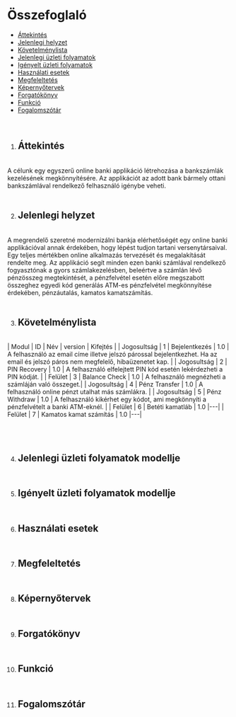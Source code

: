 
# Összefoglaló
- [Áttekintés](#áttekintés)
- [Jelenlegi helyzet](#jelenlegi-helyzet)
- [Követelménylista](#követelménylista)
- [Jelenlegi üzleti folyamatok](#igényelt-üzleti-folyamatok-modellje)
- [Igényelt üzleti folyamatok](#igényelt-üzleti-folyamatok-modellje)
- [Használati esetek](#használati-esetek)
- [Megfeleltetés](#megfeleltetés)
- [Képernyőtervek](#képernyőtervek)
- [Forgatókönyv](#forgatókönyv)
- [Funkció](#funkció)
- [Fogalomszótár](#fogalomszótár)

<br>

1. ## Áttekintés<br>

<br>A célunk egy egyszerű online banki applikáció létrehozása a bankszámlák kezelésének megkönnyítésére. Az applikációt az adott bank bármely ottani bankszámlával rendelkező felhasználó igénybe veheti. <br><br>

2. ## Jelenlegi helyzet<br>

<br>A megrendelő szeretné modernizálni bankja elérhetőségét egy online banki applikációval annak érdekében, hogy lépést tudjon tartani versenytársaival.
Egy teljes mértékben online alkalmazás tervezését és megalakítását rendelte meg. Az applikáció segít minden ezen banki számlával rendelkező fogyasztónak a gyors számlakezelésben, beleértve a számlán lévő pénzösszeg megtekintését, a pénzfelvétel esetén előre megszabott összeghez egyedi kód generálás ATM-es pénzfelvétel megkönnyítése érdekében, pénzáutalás, kamatos kamatszámítás.<br><br>

3. ## Követelménylista<br>

<br>
    |   Modul   |   ID  |   Név |   version |   Kifejtés    |
    |   Jogosultság |   1  |    Bejelentkezés   |   1.0 |   A felhasználó az email címe illetve jelszó párossal bejelentkezhet. Ha az email és jelszó páros nem megfelelő, hibaüzenetet kap. |
    |   Jogosultság    |   2   |   PIN Recovery    |   1.0 |   A felhasználó elfelejtett PIN kód esetén lekérdezheti a PIN kódját. |
    |   Felület |   3   |   Balance Check   |   1.0 |   A felhasználó megnézheti a számláján való összeget.|
    |   Jogosultság |   4   |   Pénz Transfer   |   1.0 |   A felhasználó online pénzt utalhat más számlákra.   |
    |   Jogosultság    |   5   |   Pénz Withdraw   |   1.0 |   A felhasználó kikérhet egy kódot, ami megkönnyíti a pénzfelvételt a banki ATM-eknél.    |
    |   Felület |   6   |   Betéti kamatláb  |   1.0 |---|
    |   Felület |   7   |   Kamatos kamat számítás  |   1.0 |---|


<br><br>

4. ## Jelenlegi üzleti folyamatok modellje<br><br>

5. ## Igényelt üzleti folyamatok modellje<br><br>

6. ## Használati esetek<br><br>

7. ## Megfeleltetés<br><br>

8. ## Képernyőtervek<br><br>

9. ## Forgatókönyv<br><br>

10. ## Funkció<br><br>

11. ## Fogalomszótár<br><br>